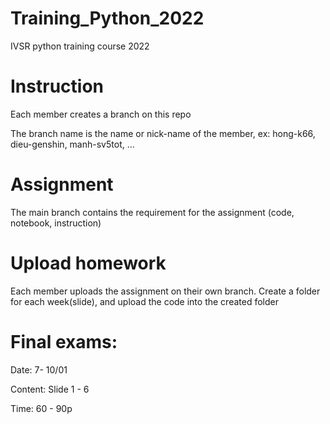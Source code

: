# Training_Python_2022
IVSR python training course 2022

# Instruction 
Each member creates a branch on this repo

The branch name is the name or nick-name of the member, ex: hong-k66, dieu-genshin, manh-sv5tot, ... 

# Assignment
The main branch contains the requirement for the assignment (code, notebook, instruction)  

# Upload homework
Each member uploads the assignment on their own branch. Create a folder for each week(slide), and upload the code into the created folder  

# Final exams: 
Date: 7- 10/01

Content: Slide 1 - 6 

Time: 60 - 90p